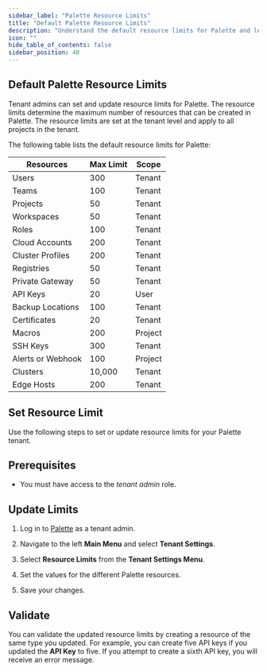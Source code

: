 ```yaml
---
sidebar_label: "Palette Resource Limits"
title: "Default Palette Resource Limits"
description: "Understand the default resource limits for Palette and learn how to set resource limits for your Palette tenant."
icon: ""
hide_table_of_contents: false
sidebar_position: 40
---
```




## Default Palette Resource Limits


Tenant admins can set and update resource limits for Palette. The resource limits determine the maximum number of resources that can be created in Palette. The resource limits are set at the tenant level and apply to all projects in the tenant.

The following table lists the default resource limits for Palette:

|**Resources**           |  **Max Limit** | **Scope** | 
|--------------------|----------------------|  ---- |
|Users               |     300              | Tenant|
|Teams               |     100              | Tenant| 
|Projects            |      50              | Tenant | 
|Workspaces          |      50              | Tenant |
|Roles               |     100              | Tenant |
|Cloud Accounts       |     200              | Tenant |
|Cluster Profiles    |     200              | Tenant |
|Registries          |      50              | Tenant |
|Private Gateway     |      50              | Tenant |
|API Keys            |       20             |  User |
|Backup Locations    |      100             | Tenant |
|Certificates        |       20             | Tenant |
|Macros              |      200              | Project|
|SSH Keys            |      300              | Tenant |
|Alerts or Webhook   |       100            | Project|
|Clusters            |      10,000          | Tenant |
|Edge Hosts          |      200            |  Tenant |

## Set Resource Limit 

Use the following steps to set or update resource limits for your Palette tenant.

## Prerequisites

* You must have access to the *tenant admin* role.


## Update Limits

1. Log in to [Palette](https://console.spectrocloud.com) as a tenant admin.


2. Navigate to the left **Main Menu** and select **Tenant Settings**.


3. Select **Resource Limits** from the **Tenant Settings Menu**.


4. Set the values for the different Palette resources. 


5. Save your changes.


## Validate

You can validate the updated resource limits by creating a resource of the same type you updated. For example, you can create five API keys if you updated the **API Key** to five. If you attempt to create a sixth API key, you will receive an error message.



<br />
<br />
